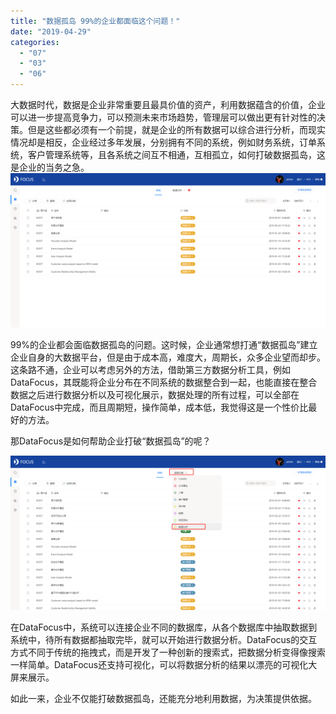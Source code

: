 ```yaml
---
title: "数据孤岛 99%的企业都面临这个问题！"
date: "2019-04-29"
categories: 
  - "07"
  - "03"
  - "06"
---
```


大数据时代，数据是企业非常重要且最具价值的资产，利用数据蕴含的价值，企业可以进一步提高竞争力，可以预测未来市场趋势，管理层可以做出更有针对性的决策。但是这些都必须有一个前提，就是企业的所有数据可以综合进行分析，而现实情况却是相反，企业经过多年发展，分别拥有不同的系统，例如财务系统，订单系统，客户管理系统等，且各系统之间互不相通，互相孤立，如何打破数据孤岛，这是企业的当务之急。![](images/word-image-319.png)

99%的企业都会面临数据孤岛的问题。这时候，企业通常想打通“数据孤岛”建立企业自身的大数据平台，但是由于成本高，难度大，周期长，众多企业望而却步。这条路不通，企业可以考虑另外的方法，借助第三方数据分析工具，例如DataFocus，其既能将企业分布在不同系统的数据整合到一起，也能直接在整合数据之后进行数据分析以及可视化展示，数据处理的所有过程，可以全部在DataFocus中完成，而且周期短，操作简单，成本低，我觉得这是一个性价比最好的方法。

那DataFocus是如何帮助企业打破“数据孤岛”的呢？

![](images/word-image-318.png)

在DataFocus中，系统可以连接企业不同的数据库，从各个数据库中抽取数据到系统中，待所有数据都抽取完毕，就可以开始进行数据分析。DataFocus的交互方式不同于传统的拖拽式，而是开发了一种创新的搜索式，把数据分析变得像搜索一样简单。DataFocus还支持可视化，可以将数据分析的结果以漂亮的可视化大屏来展示。

如此一来，企业不仅能打破数据孤岛，还能充分地利用数据，为决策提供依据。
